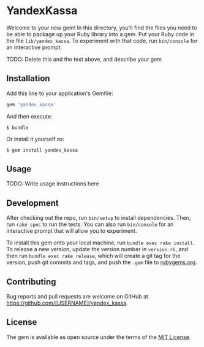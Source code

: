 # YandexKassa

Welcome to your new gem! In this directory, you'll find the files you need to be able to package up your Ruby library into a gem. Put your Ruby code in the file `lib/yandex_kassa`. To experiment with that code, run `bin/console` for an interactive prompt.

TODO: Delete this and the text above, and describe your gem

## Installation

Add this line to your application's Gemfile:

```ruby
gem 'yandex_kassa'
```

And then execute:

    $ bundle

Or install it yourself as:

    $ gem install yandex_kassa

## Usage

TODO: Write usage instructions here

## Development

After checking out the repo, run `bin/setup` to install dependencies. Then, run `rake spec` to run the tests. You can also run `bin/console` for an interactive prompt that will allow you to experiment.

To install this gem onto your local machine, run `bundle exec rake install`. To release a new version, update the version number in `version.rb`, and then run `bundle exec rake release`, which will create a git tag for the version, push git commits and tags, and push the `.gem` file to [rubygems.org](https://rubygems.org).

## Contributing

Bug reports and pull requests are welcome on GitHub at https://github.com/[USERNAME]/yandex_kassa.

## License

The gem is available as open source under the terms of the [MIT License](https://opensource.org/licenses/MIT).
